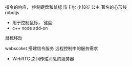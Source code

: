 指令的响应， 控制键盘和鼠标 
笛卡尔  小18岁 公主   著名的心形线  
robotjs 

- 用于控制鼠标， 键盘
- c++ node add-on

鼠标移动 

webscoket 搭建信令服务
远程控制中的服务需求

- WebRTC 之间传递消息的服务器